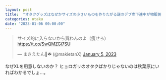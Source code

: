 ```yaml
---
layout: post
title:  "オタクグッズはなぜかサイズの小さいものを作りたがる謎のデブ卑下連中が物販側にいるので本当につらい"
categories: otaku
date: "2023-01-06 00:00:00"
---
```


<blockquote class="twitter-tweet tw-align-center"><p lang="ja" dir="ltr">サイズ的に入らないから買わんのよ（痩せろ） <a href="https://t.co/SwQMZGi7SU">https://t.co/SwQMZGi7SU</a></p>&mdash; まきえたん🥦☘️ (@makietanX) <a href="https://twitter.com/makietanX/status/1610905998251921410?ref_src=twsrc%5Etfw">January 5, 2023</a></blockquote> <script async src="https://platform.twitter.com/widgets.js" charset="utf-8"></script>

なぜXLを用意しないのか？
ヒョロガリのオタクばかりじゃないのは秋葉原にいればわかるでしょ...。
